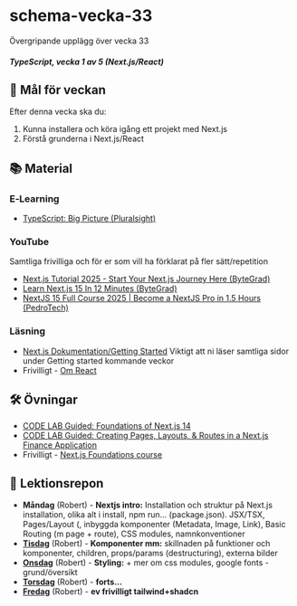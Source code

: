 # schema-vecka-33
Övergripande upplägg över vecka 33

##### TypeScript, vecka 1 av 5 (Next.js/React)

## 🎯 Mål för veckan

Efter denna vecka ska du:
1.  Kunna installera och köra igång ett projekt med Next.js
2.  Förstå grunderna i Next.js/React

## 📚 Material

### E‑Learning
* [TypeScript: Big Picture (Pluralsight)](https://app.pluralsight.com/library/courses/typescript-big-picture/table-of-contents)

### YouTube
Samtliga frivilliga och för er som vill ha förklarat på fler sätt/repetition
* [Next.js Tutorial 2025 - Start Your Next.js Journey Here (ByteGrad)](https://www.youtube.com/watch?v=KAQCHfu_3jw)
* [Learn Next.js 15 In 12 Minutes (ByteGrad)](https://www.youtube.com/watch?v=p-eASfbBXEk)
* [NextJS 15 Full Course 2025 | Become a NextJS Pro in 1.5 Hours (PedroTech)](https://www.youtube.com/watch?v=6jQdZcYY8OY)

### Läsning
* [Next.js Dokumentation/Getting Started](https://nextjs.org/docs/app/getting-started) Viktigt att ni läser samtliga sidor under Getting started kommande veckor
* Frivilligt - [Om React](https://nextjs.org/learn/react-foundations/what-is-react-and-nextjs)

## 🛠️ Övningar
* [CODE LAB Guided: Foundations of Next.js 14](https://app.pluralsight.com/paths/skill/nextjs)
* [CODE LAB Guided: Creating Pages, Layouts, & Routes in a Next.js Finance Application](https://app.pluralsight.com/paths/skill/nextjs)
* Frivilligt - [Next.js Foundations course](https://nextjs.org/learn/dashboard-app)

## 📑 Lektionsrepon
* **Måndag** (Robert) - **Nextjs intro:** Installation och struktur på Next.js installation, olika alt i install, npm run... (package.json). JSX/TSX, Pages/Layout (, inbyggda komponenter (Metadata, Image, Link), Basic Routing (m page + route), CSS modules, namnkonventioner
* **[Tisdag]()** (Robert) - **Komponenter mm:** skillnaden på funktioner och komponenter, children, props/params (destructuring), externa bilder
* **[Onsdag]()** (Robert) - **Styling:** + mer om css modules, google fonts - grund/översikt
* **[Torsdag]()** (Robert) - **forts...**
* **[Fredag]()** (Robert) - **ev frivilligt tailwind+shadcn** 
